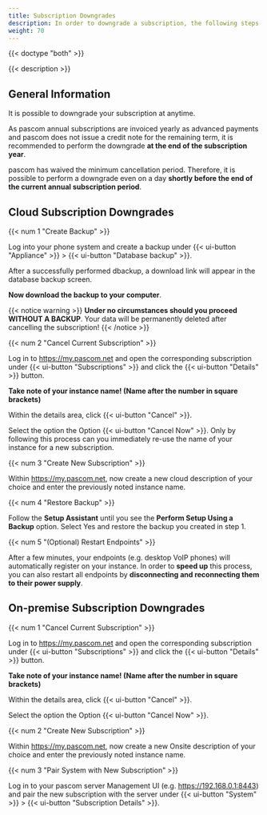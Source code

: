 ```yaml
---
title: Subscription Downgrades
description: In order to downgrade a subscription, the following steps are necessary
weight: 70
---
```


{{< doctype "both" >}}

{{< description >}}

## General Information

It is possible to downgrade your subscription at anytime.

As pascom annual subscriptions are invoiced yearly as advanced payments and pascom does not issue a credit note for the remaining term, it is recommended to perform the downgrade **at the end of the subscription year**.

pascom has waived the minimum cancellation period. Therefore, it is possible to perform a downgrade even on a day **shortly before the end of the current annual subscription period**.

## Cloud Subscription Downgrades

{{< num 1 "Create Backup" >}}

Log into your phone system and create a backup under {{< ui-button "Appliance" >}} > {{< ui-button "Database backup" >}}.

After a successfully performed dbackup, a download link will appear in the database backup screen.

**Now download the backup to your computer**.

{{< notice warning >}}
**Under no circumstances should you proceed WITHOUT A BACKUP**. Your data will be permanently deleted after cancelling the subscription!
{{< /notice >}}

{{< num 2 "Cancel Current Subscription" >}}

Log in to https://my.pascom.net and open the corresponding subscription under {{< ui-button "Subscriptions" >}} and click the {{< ui-button "Details" >}} button.

**Take note of your instance name! (Name after the number in square brackets)**

Within the details area, click {{< ui-button "Cancel" >}}.

Select the option the Option {{< ui-button "Cancel Now" >}}. Only by following this process can you immediately re-use the name of your instance for a new subscription.

{{< num 3 "Create New Subscription" >}}

Within https://my.pascom.net, now create a new cloud description of your choice and enter the previously noted instance name.

{{< num 4 "Restore Backup" >}}

Follow the **Setup Assistant** until you see the **Perform Setup Using a Backup** option. Select Yes and restore the backup you created in step 1. 

{{< num 5 "(Optional) Restart Endpoints" >}}

After a few minutes, your endpoints (e.g. desktop VoIP phones) will automatically register on your instance. In order to **speed up** this process, you can also restart all endpoints by **disconnecting and reconnecting them to their power supply**.

## On-premise Subscription Downgrades

{{< num 1 "Cancel Current Subscription" >}}

Log in to https://my.pascom.net and open the corresponding subscription under {{< ui-button "Subscriptions" >}} and click the {{< ui-button "Details" >}} button.

**Take note of your instance name! (Name after the number in square brackets)**

Within the details area, click {{< ui-button "Cancel" >}}.

Select the option the Option {{< ui-button "Cancel Now" >}}.

{{< num 2 "Create New Subscription" >}}

Within https://my.pascom.net, now create a new Onsite description of your choice and enter the previously noted instance name.

{{< num 3 "Pair System with New Subscription" >}}

Log in to your pascom server Management UI (e.g. https://192.168.0.1:8443) and pair the new subscription with the server under {{< ui-button "System" >}} > {{< ui-button "Subscription Details" >}}.
